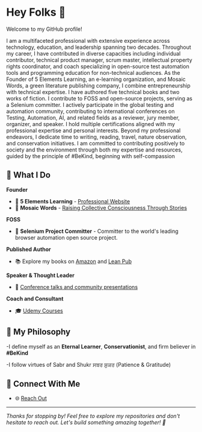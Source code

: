 # Hey Folks 👋

Welcome to my GitHub profile! 

I am a multifaceted professional with extensive experience across technology, education, and leadership spanning two decades. Throughout my career, I have contributed in diverse capacities including individual contributor, technical product manager, scrum master, intellectual property rights coordinator, and coach specializing in open-source test automation tools and programming education for non-technical audiences.
As the Founder of 5 Elements Learning, an e-learning organization, and Mosaic Words, a green literature publishing company, I combine entrepreneurship with technical expertise. I have authored five technical books and two works of fiction.
I contribute to FOSS and open-source projects, serving as a Selenium committer.
I actively participate in the global testing and automation community, contributing to international conferences on Testing, Automation, AI, and related fields as a reviewer, jury member, organizer, and speaker. I hold multiple certifications aligned with my professional expertise and personal interests.
Beyond my professional endeavors, I dedicate time to writing, reading, travel, nature observation, and conservation initiatives. I am committed to contributing positively to society and the environment through both my expertise and resources, guided by the principle of #BeKind, beginning with self-compassion

## 🚀 What I Do

**Founder**
- 🌟 **5 Elements Learning** - [Professional Website](https://5elementslearning.dev/)
- 📝 **Mosaic Words** - [Raising Collective Consciousness Through Stories](https://mosaicwords.com/)

**FOSS**
- 🤖 **Selenium Project Committer** -  Committer to the world's leading browser automation open source project.

**Published Author**
- 📚 Explore my books on [Amazon](https://www.amazon.com/author/pallavisharma) and [Lean Pub](https://leanpub.com/u/pallavi-sharma)

**Speaker & Thought Leader**
- 🎤 [Conference talks and community presentations](https://www.youtube.com/watch?v=QnsYRwX91cc&list=PLAetR45q7aG1AcR_V9NjTKoCFpMlQXZqn)

**Coach and Consultant**
- 🎓 [Udemy Courses](https://www.udemy.com/user/2745929c-548d-4081-bdad-8c58ecb41549/)
  
## 🌱 My Philosophy
-I define myself as an **Eternal Learner**, **Conservationist**, and firm believer in **#BeKind**

-I follow virtues of Sabr and Shukr ਸਬਰ ਸ਼ੁਕਰ (Patience & Gratitude)

## 🔗 Connect With Me
- 🌐 [Reach Out](https://linktr.ee/musepallavi)
---

*Thanks for stopping by! Feel free to explore my repositories and don't hesitate to reach out. Let's build something amazing together! 🌟*
<!--
**pallavigitwork/pallavigitwork** is a ✨ _special_ ✨ repository because its `README.md` (this file) appears on your GitHub profile.

Here are some ideas to get you started:

- 🔭 I’m currently working on ...
- 🌱 I’m currently learning ...
- 👯 I’m looking to collaborate on ...
- 🤔 I’m looking for help with ...
- 💬 Ask me about ...
- 📫 How to reach me: ...
- 😄 Pronouns: ...
- ⚡ Fun fact: ...
-->


